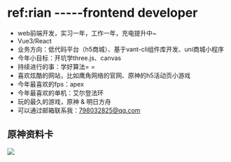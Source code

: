 # ref:rian -----frontend developer
- web前端开发，实习一年，工作一年，充电提升中~
- Vue3/React
- 业务方向：低代码平台（h5商城）、基于vant-cli组件库开发、uni商城小程序
- 今年小目标：开坑学three.js、canvas
- 持续进行的事：学好算法= =
- 喜欢炫酷的网站，比如鹰角网络的官网、原神的h5活动页小游戏
- 今年最喜欢的fps：apex
- 今年最喜欢的单机：艾尔登法环
- 玩的最久的游戏，原神 & 明日方舟
- 可以通过邮箱联系我：798032825@qq.com


## 原神资料卡

![](https://genshin-card.getloli.com/rand/16528905.png)

